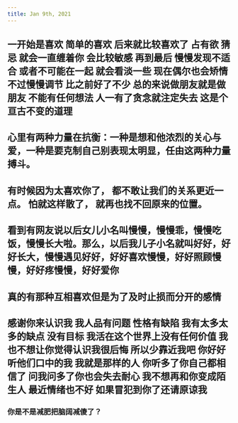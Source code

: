 ```yaml
---
title: Jan 9th, 2021
---
```


## 一开始是喜欢 简单的喜欢 后来就比较喜欢了 占有欲 猜忌 就会一直缠着你 会比较敏感 再到最后 慢慢发现不适合 或者不可能在一起 就会看淡一些 现在偶尔也会矫情 不过慢慢调节 比之前好了不少 总的来说做朋友就是做朋友 不能有任何想法 人一有了贪念就注定失去 这是个亘古不变的道理
## 心里有两种力量在抗衡：一种是想和他浓烈的关心与爱，一种是要克制自己别表现太明显，任由这两种力量搏斗。
## 有时候因为太喜欢你了， 都不敢让我们的关系更近一点。 怕就这样散了， 就再也找不回原来的位置。
## 看到有网友说以后女儿小名叫慢慢，慢慢乖，慢慢吃饭，慢慢长大啦。那么，以后我儿子小名就叫好好，好好长大，慢慢遇见好好，好好喜欢慢慢，好好照顾慢慢，好好疼慢慢，好好爱你
## 真的有那种互相喜欢但是为了及时止损而分开的感情 ​​​
## 感谢你来认识我 我人品有问题 性格有缺陷 我有太多太多的缺点 没有目标 我活在这个世界上没有任何价值 我也不想让你觉得认识我很后悔 所以少靠近我吧 你好好听他们口中的我 我就是那样的人 你听多了你自己都相信了 问我问多了你也会失去耐心 我不想再和你变成陌生人 最近情绪也不好 如果冒犯到你了还请原谅我
### 你是不是减肥把脑阔减傻了？
###
